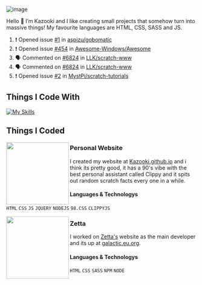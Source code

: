 ![image](https://user-images.githubusercontent.com/105769130/170855845-6fa2f0c9-7583-4024-bd98-7d2266504539.png)

Hello 👋 I’m Kazooki and I like creating small projects that somehow turn into massive things! My favourite languages are HTML, CSS, SASS and JS.

<!--START_SECTION:activity-->
1. ❗️ Opened issue [#1](https://github.com/aspizu/gobomatic/issues/1) in [aspizu/gobomatic](https://github.com/aspizu/gobomatic)
2. ❗️ Opened issue [#454](https://github.com/Awesome-Windows/Awesome/issues/454) in [Awesome-Windows/Awesome](https://github.com/Awesome-Windows/Awesome)
3. 🗣 Commented on [#6824](https://github.com/LLK/scratch-www/issues/6824) in [LLK/scratch-www](https://github.com/LLK/scratch-www)
4. 🗣 Commented on [#6824](https://github.com/LLK/scratch-www/issues/6824) in [LLK/scratch-www](https://github.com/LLK/scratch-www)
5. ❗️ Opened issue [#2](https://github.com/MystPi/scratch-tutorials/issues/2) in [MystPi/scratch-tutorials](https://github.com/MystPi/scratch-tutorials)
<!--END_SECTION:activity-->

## Things I Code With
[![My Skills](https://skillicons.dev/icons?i=vscode,html,css,js,jquery,nodejs,electron,sass,figma,powershell)](https://skillicons.dev)

## Things I Coded
<img align="left" src="https://u.cubeupload.com/Polygon/r2uk2L.png" width="165">

### Personal Website
I created my website at [Kazooki.github.io](https://interstellar.eu.org) and i think its pretty good, it has a 90's vibe with the best personal assistant called Clippy and it spits out random scratch facts every one in a while.
#### Languages & Technologys
`HTML` `CSS` `JS` `JQUERY` `NODEJS` `98.CSS` `CLIPPYJS`

<img align="left" src="https://avatars.githubusercontent.com/u/106468548" width="165">

### Zetta
I worked on [Zetta's](https://github.com/zettaware) website as the main developer and its up at [galactic.eu.org](https://galactic.eu.org/).
#### Languages & Technologys
`HTML` `CSS` `SASS` `NPM` `NODE`
